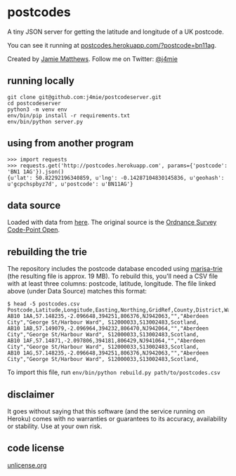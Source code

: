 postcodes
=========

A tiny JSON server for getting the latitude and longitude of a UK postcode.

You can see it running at [postcodes.herokuapp.com/?postcode=bn11ag](http://postcodes.herokuapp.com/?postcode=bn11ag).

Created by [Jamie Matthews](http://dabapps.com/community/people/jamie-matthews/). Follow me on Twitter: [@j4mie](https://twitter.com/j4mie)

running locally
---------------

    git clone git@github.com:j4mie/postcodeserver.git
    cd postcodeserver
    python3 -m venv env
    env/bin/pip install -r requirements.txt
    env/bin/python server.py

using from another program
--------------------------

```pycon
>>> import requests
>>> requests.get('http://postcodes.herokuapp.com', params={'postcode': 'BN1 1AG'}).json()
{u'lat': 50.82292196340859, u'lng': -0.14287104830145836, u'geohash': u'gcpchspbyz7d', u'postcode': u'BN11AG'}
```

data source
-----------

Loaded with data from [here](http://www.doogal.co.uk/UKPostcodes.php). The original source is the [Ordnance Survey Code-Point Open](http://www.ordnancesurvey.co.uk/oswebsite/products/code-point-open/).

rebuilding the trie
-------------------

The repository includes the postcode database encoded using [marisa-trie](https://github.com/kmike/marisa-trie) (the resulting file is approx. 19 MB). To rebuild this, you'll need a CSV file with at least three columns: postcode, latitude, longitude. The file linked above (under Data Source) matches this format:

    $ head -5 postcodes.csv 
    Postcode,Latitude,Longitude,Easting,Northing,GridRef,County,District,Ward,DistrictCode,WardCode,Country,CountyCode
    AB10 1AA,57.148235,-2.096648,394251,806376,NJ942063,"","Aberdeen City","George St/Harbour Ward", S12000033,S13002483,Scotland,
    AB10 1AB,57.149079,-2.096964,394232,806470,NJ942064,"","Aberdeen City","George St/Harbour Ward", S12000033,S13002483,Scotland,
    AB10 1AF,57.14871,-2.097806,394181,806429,NJ941064,"","Aberdeen City","George St/Harbour Ward", S12000033,S13002483,Scotland,
    AB10 1AG,57.148235,-2.096648,394251,806376,NJ942063,"","Aberdeen City","George St/Harbour Ward", S12000033,S13002483,Scotland,

To import this file, run `env/bin/python rebuild.py path/to/postcodes.csv`

disclaimer
----------

It goes without saying that this software (and the service running on Heroku) comes with no warranties or guarantees to its accuracy, availability or stability. Use at your own risk.

code license
------------

[unlicense.org](http://unlicense.org/)
